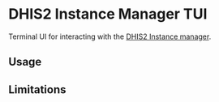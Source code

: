 # DHIS2 Instance Manager TUI

Terminal UI for interacting with the [DHIS2 Instance manager](https://github.com/dhis2-sre/im-manager).

## Usage

## Limitations


